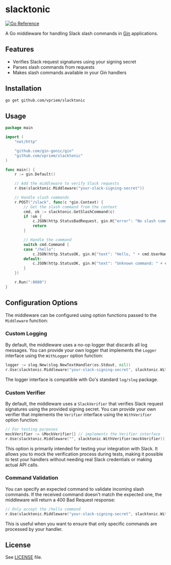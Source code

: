 # slacktonic

[![Go Reference](https://pkg.go.dev/badge/github.com/vpriem/slacktonic.svg)](https://pkg.go.dev/github.com/vpriem/slacktonic)

A Go middleware for handling Slack slash commands in [Gin](https://github.com/gin-gonic/gin) applications.

## Features

- Verifies Slack request signatures using your signing secret
- Parses slash commands from requests
- Makes slash commands available in your Gin handlers

## Installation

```bash
go get github.com/vpriem/slacktonic
```

## Usage

```go
package main

import (
	"net/http"

	"github.com/gin-gonic/gin"
	"github.com/vpriem/slacktonic"
)

func main() {
	r := gin.Default()

	// Add the middleware to verify Slack requests
	r.Use(slacktonic.Middleware("your-slack-signing-secret"))

	// Handle slash commands
	r.POST("/slack", func(c *gin.Context) {
		// Get the slash command from the context
		cmd, ok := slacktonic.GetSlashCommand(c)
		if !ok {
			c.JSON(http.StatusBadRequest, gin.H{"error": "No slash command found"})
			return
		}

		// Handle the command
		switch cmd.Command {
		case "/hello":
			c.JSON(http.StatusOK, gin.H{"text": "Hello, " + cmd.UserName + "!"})
		default:
			c.JSON(http.StatusOK, gin.H{"text": "Unknown command: " + cmd.Command})
		}
	})

	r.Run(":8080")
}
```

## Configuration Options

The middleware can be configured using option functions passed to the `Middleware` function:

### Custom Logging

By default, the middleware uses a no-op logger that discards all log messages. You can provide your own logger that implements the `Logger` interface using the `WithLogger` option function:

```go
logger := slog.New(slog.NewTextHandler(os.Stdout, nil))
r.Use(slacktonic.Middleware("your-slack-signing-secret", slacktonic.WithLogger(logger)))
```

The logger interface is compatible with Go's standard `log/slog` package.

### Custom Verifier

By default, the middleware uses a `SlackVerifier` that verifies Slack request signatures using the provided signing secret. You can provide your own verifier that implements the `Verifier` interface using the `WithVerifier` option function:

```go
// For testing purposes
mockVerifier := &MockVerifier{} // implements the Verifier interface
r.Use(slacktonic.Middleware("", slacktonic.WithVerifier(mockVerifier)))
```

This option is primarily intended for testing your integration with Slack. It allows you to mock the verification process during tests, making it possible to test your handlers without needing real Slack credentials or making actual API calls.

### Command Validation

You can specify an expected command to validate incoming slash commands. If the received command doesn't match the expected one, the middleware will return a 400 Bad Request response:

```go
// Only accept the /hello command
r.Use(slacktonic.Middleware("your-slack-signing-secret", slacktonic.WithCommand("/hello")))
```

This is useful when you want to ensure that only specific commands are processed by your handler.

## License

See [LICENSE](LICENSE) file.

